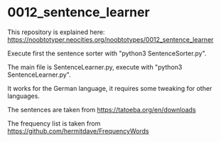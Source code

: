 # 0012_sentence_learner
This repository is explained here: https://noobtotyper.neocities.org/noobtotypes/0012_sentence_learner

Execute first the sentence sorter with "python3 SentenceSorter.py".

The main file is SentenceLearner.py, execute with "python3 SentenceLearner.py".

It works for the German language, it requires some tweaking for other languages.

The sentences are taken from https://tatoeba.org/en/downloads

The frequency list is taken from https://github.com/hermitdave/FrequencyWords
